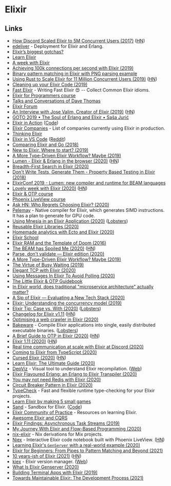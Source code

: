 # Elixir

## Links

- [How Discord Scaled Elixir to 5M Concurrent Users (2017)](https://blog.discordapp.com/scaling-elixir-f9b8e1e7c29b) ([HN](https://news.ycombinator.com/item?id=19238221))
- [edeliver](https://github.com/edeliver/edeliver) - Deployment for Elixir and Erlang.
- [Elixir’s biggest gotchas?](https://elixirforum.com/t/elixirs-biggest-gotchas/796)
- [Learn Elixir](https://github.com/dwyl/learn-elixir)
- [A week with Elixir](https://joearms.github.io/published/2013-05-31-a-week-with-elixir.html)
- [Achieving 100k connections per second with Elixir (2019)](https://stressgrid.com/blog/100k_cps_with_elixir/)
- [Binary pattern matching in Elixir with PNG parsing example](https://zohaib.me/binary-pattern-matching-in-elixir/)
- [Using Rust to Scale Elixir for 11 Million Concurrent Users (2019)](https://blog.discordapp.com/using-rust-to-scale-elixir-for-11-million-concurrent-users-c6f19fc029d3) ([HN](https://news.ycombinator.com/item?id=25053553))
- [Cleaning up your Elixir Code (2019)](https://struggling.dev/clean-code/)
- [Fast Elixir](https://github.com/devonestes/fast-elixir) - Writing Fast Elixir 😍 -- Collect Common Elixir idioms.
- [Elixir for Programmers course](https://codestool.coding-gnome.com/courses/elixir-for-programmers)
- [Talks and Conversations of Dave Thomas](https://pragdave.me/speak.html)
- [Elixir Forum](https://elixirforum.com/)
- [An Interview with Jose Valim, Creator of Elixir (2019)](https://www.welcometothejungle.co/en/articles/btc-elixir-jose-valim) ([HN](https://news.ycombinator.com/item?id=21280092))
- [GOTO 2019 • The Soul of Erlang and Elixir • Saša Jurić](https://www.youtube.com/watch?v=JvBT4XBdoUE)
- [Elixir in Action](https://www.manning.com/books/elixir-in-action-second-edition?a_aid=sjuric) ([Code](https://github.com/sasa1977/elixir-in-action))
- [Elixir Companies](https://github.com/beam-community/elixir-companies) - List of companies currently using Elixir in production.
- [Thinking Elixir](https://thinkingelixir.com/)
- [Elixir in VS Code](https://thinkingelixir.com/elixir-in-vs-code/) ([Reddit](https://www.reddit.com/r/elixir/comments/dq3k7v/elixir_in_vs_code_extensions_and_recommendations/))
- [Comparing Elixir and Go (2018)](https://blog.codeship.com/comparing-elixir-go/)
- [New to Elixir. Where to start? (2019)](https://www.reddit.com/r/elixir/comments/du1hvp/new_to_elixir/)
- [A More Type-Driven Elixir Workflow? Maybe (2019)](https://well-ironed.com/articles/a-more-type-driven-elixir-workflow-maybe/)
- [Lumen - Elixir & Erlang in the browser (2020)](https://underjord.io/lumen-elixir-in-the-browser.html) ([HN](https://news.ycombinator.com/item?id=22137291))
- [Breadth-First Search in Elixir (2020)](https://pabloaguiar.me/post/breadth-first-search-in-elixir/)
- [Don't Write Tests, Generate Them - Property Based Testing in Elixir (2018)](https://www.youtube.com/watch?v=VhW9D0mbW1o)
- [ElixirConf 2019 - Lumen: new compiler and runtime for BEAM languages](https://www.youtube.com/watch?v=uMgTIlgYB-U&list=PLqj39LCvnOWYTNs1n3ZNMSNO3Svv_XweT&index=3&t=0s)
- [Lovely week with Elixir (2020)](https://www.ramblingcode.dev/posts/lovely_week_with_elixir/) ([HN](https://news.ycombinator.com/item?id=23249824))
- [Elixir & OTP course](https://pragmaticstudio.com/courses/elixir)
- [Phoenix LiveView course](https://pragmaticstudio.com/phoenix-liveview)
- [Ask HN: Who Regrets Choosing Elixir? (2020)](https://news.ycombinator.com/item?id=23283675)
- [Pelemay](https://github.com/zeam-vm/pelemay) - Native compiler for Elixir, which generates SIMD instructions. It has a plan to generate for GPU code.
- [Using Mnesia in an Elixir Application (2020)](https://blog.appsignal.com/2020/05/19/using-mnesia-in-an-elixir-application.html) ([Lobsters](https://lobste.rs/s/bpyepm/using_mnesia_elixir_application))
- [Reusable Elixir Libraries (2020)](https://keathley.io/blog/reusable-libraries.html)
- [Homemade analytics with Ecto and Elixir (2020)](https://dashbit.co/blog/homemade-analytics-with-ecto-and-elixir)
- [Elixir School](https://elixirschool.com/en)
- [Elixir RAM and the Template of Doom (2016)](https://www.evanmiller.org/elixir-ram-and-the-template-of-doom.html)
- [The BEAM has Spoiled Me (2020)](https://gvaughn.github.io/2020/08/08/beam_spoiled_me.html) ([HN](https://news.ycombinator.com/item?id=24172336))
- [Parse, don't validate — Elixir edition (2020)](https://well-ironed.com/articles/parse-dont-validate-elixir-edition/)
- [A More Type-Driven Elixir Workflow? Maybe (2019)](https://well-ironed.com/articles/a-more-type-driven-elixir-workflow-maybe/)
- [The Virtue of Busy Waiting (2019)](https://well-ironed.com/articles/the-virtue-of-busy-waiting/)
- [Elegant TCP with Elixir (2020)](https://www.openmymind.net/Elegant-TCP-with-Elixir-Part-1-TCP-as-Messages/)
- [Using Messages In Elixir To Avoid Polling (2020)](https://www.openmymind.net/Using-Messages-In-Elixir-To-Avoid-Polling-The-DB/)
- [The Little Elixir & OTP Guidebook](https://livebook.manning.com/book/the-little-elixir-and-otp-guidebook/about-this-book/)
- [In Elixir world, does traditional "microservice architecture" actually matter?](https://www.reddit.com/r/elixir/comments/ijhx3h/in_elixir_world_does_traditional_microservice/)
- [A Sip of Elixir — Evaluating a New Tech Stack (2020)](https://www.smartly.io/blog/a-sip-of-elixir-evaluating-a-new-tech-stack)
- [Elixir: Understanding the concurrency model (2019)](https://manzanit0.github.io/elixir/2019/09/29/elixir-concurrency.html)
- [Elixir Tip: Case vs. With (2020)](https://preslav.me/2020/09/11/elixir-tip-case-vs-with/) ([Lobsters](https://lobste.rs/s/kmmakk/elixir_tip_case_vs_with))
- [Changelog for Elixir v1.11](https://github.com/elixir-lang/elixir/blob/master/CHANGELOG.md) ([HN](https://news.ycombinator.com/item?id=24450512))
- [Optimising a web crawler in Elixir (2020)](https://manzanit0.github.io/elixir/2020/09/09/optimising-crawler.html)
- [Bakeware](https://github.com/spawnfest/bakeware) - Compile Elixir applications into single, easily distributed executable binaries. ([Lobsters](https://lobste.rs/s/8c1elv/spawnfest_bakeware_compile_elixir))
- [A Brief Guide to OTP in Elixir (2020)](https://serokell.io/blog/elixir-otp-guide) ([HN](https://news.ycombinator.com/item?id=24637121))
- [Elixir 1.11 (2020)](https://elixir-lang.org/blog/2020/10/06/elixir-v1-11-0-released/) ([HN](https://news.ycombinator.com/item?id=24698086))
- [Real time communication at scale with Elixir at Discord (2020)](https://elixir-lang.org/blog/2020/10/08/real-time-communication-at-scale-with-elixir-at-discord/)
- [Coming to Elixir from TypeScript (2020)](https://www.papercups.io/blog/elixir-noob)
- [Cursed Elixir (2020)](https://evuez.github.io/posts/cursed-elixir.html) ([HN](https://news.ycombinator.com/item?id=24818706))
- [Learn Elixir: The Ultimate Guide (2020)](https://serokell.io/blog/learn-elixir)
- [DepViz](https://github.com/axelson/dep_viz) - Visual tool to understand Elixir recompilation. ([Web](https://dep-viz.herokuapp.com/))
- [Elixir Flavoured Erlang: an Erlang to Elixir Transpiler (2020)](http://marianoguerra.org/posts/elixir-flavoured-erlang-an-erlang-to-elixir-transpiler/)
- [You may not need Redis with Elixir (2020)](https://dashbit.co/blog/you-may-not-need-redis-with-elixir)
- [Circuit Breaker Pattern in Elixir (2020)](https://allanmacgregor.com/posts/circuit-breaker-pattern-in-elixir)
- [TypeCheck](https://github.com/Qqwy/elixir-type_check) - Fast and flexible runtime type-checking for your Elixir projects.
- [Learn Elixir by making 5 small games](https://alchemist.camp/little-potions/hello-world.html)
- [Sand](https://sand.rty.party/) - Sandbox for Elixir. ([Code](https://github.com/bopjesvla/sand))
- [Elixir Community of Practice](https://github.com/adolfont/elixir_cop) - Resources on learning Elixir.
- [Awesome Elixir and CQRS](https://github.com/slashdotdash/awesome-elixir-cqrs)
- [Elixir Findings: Asynchronous Task Streams (2019)](https://medium.com/@dinojoaocosta/elixir-findings-asynchronous-task-streams-7f6336227ea)
- [My Journey With Elixir and Flow-Based Programming (2020)](https://preslav.me/2020/12/10/elixir-community-voices-allan-macgregor/)
- [nix-elixir](https://github.com/hauleth/nix-elixir) - Nix derivations for Mix projects.
- [Niex](https://github.com/jonklein/niex) - Interactive Elixir code notebook built with Phoenix LiveView. ([HN](https://news.ycombinator.com/item?id=25563935))
- [Learning Elixir's `GenServer` with a real-world example (2020)](https://papercups.io/blog/genserver)
- [Elixir for Beginners: From Pipes to Pattern Matching and Beyond (2021)](https://serokell.io/blog/elixir-for-beginners)
- [10 years-ish of Elixir (2021)](https://dashbit.co/blog/ten-years-ish-of-elixir) ([HN](https://news.ycombinator.com/item?id=25776525))
- [kiex](https://github.com/taylor/kiex) - Elixir version manager. ([Web](http://taylor.github.io/kiex/))
- [What Is Elixir Genserver (2020)](https://www.papercups.io/blog/genserver)
- [Building Terminal Apps with Elixir (2019)](https://ndreynolds.com/posts/2019-01-27-terminal-apps-with-elixir.html)
- [Towards Maintainable Elixir: The Development Process (2021)](https://medium.com/very-big-things/towards-maintainable-elixir-the-development-process-205ee257c109)
